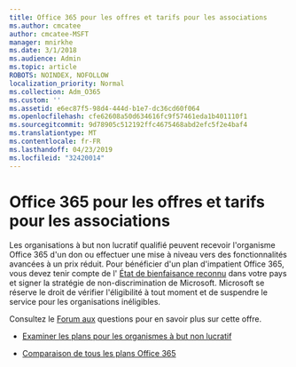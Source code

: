 ```yaml
---
title: Office 365 pour les offres et tarifs pour les associations
ms.author: cmcatee
author: cmcatee-MSFT
manager: mnirkhe
ms.date: 3/1/2018
ms.audience: Admin
ms.topic: article
ROBOTS: NOINDEX, NOFOLLOW
localization_priority: Normal
ms.collection: Adm_O365
ms.custom: ''
ms.assetid: e6ec87f5-98d4-444d-b1e7-dc36cd60f064
ms.openlocfilehash: cfe62608a50d634616fc9f57461eda1b401110f1
ms.sourcegitcommit: 9d78905c512192ffc4675468abd2efc5f2e4baf4
ms.translationtype: MT
ms.contentlocale: fr-FR
ms.lasthandoff: 04/23/2019
ms.locfileid: "32420014"
---
```

# <a name="office-365-for-nonprofit-plans-and-pricing"></a>Office 365 pour les offres et tarifs pour les associations

Les organisations à but non lucratif qualifié peuvent recevoir l'organisme Office 365 d'un don ou effectuer une mise à niveau vers des fonctionnalités avancées à un prix réduit. Pour bénéficier d'un plan d'impatient Office 365, vous devez tenir compte de l' [État de bienfaisance reconnu](https://go.microsoft.com/fwlink/p/?LinkID=330253) dans votre pays et signer la stratégie de non-discrimination de Microsoft. Microsoft se réserve le droit de vérifier l'éligibilité à tout moment et de suspendre le service pour les organisations inéligibles. 
  
Consultez le [Forum aux](https://products.office.com/nonprofit/office-365-nonprofit) questions pour en savoir plus sur cette offre. 
  
- [Examiner les plans pour les organismes à but non lucratif](https://products.office.com/nonprofit/office-365-nonprofit-plans-and-pricing?tab=1)
    
- [Comparaison de tous les plans Office 365](https://products.office.com/business/compare-more-office-365-for-business-plans)
    

